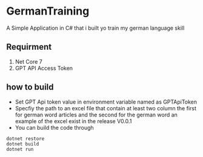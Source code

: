 # GermanTraining
A Simple Application in C# that i built yo train my german language skill
## Requirment
1. Net Core 7
2. GPT API Access Token

## how to build
* Set  GPT Api token value in environment variable named as GPTApiToken
* Specfiy the path to an excel file that contain at least two column the first for german word articles and the second for the german word an example of the excel exist in the release V0.0.1
* You can build the code through
```CMD
dotnet restore
dotnet build
dotnet run
```

